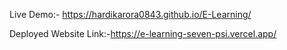 Live Demo:- https://hardikarora0843.github.io/E-Learning/

Deployed Website Link:-https://e-learning-seven-psi.vercel.app/
